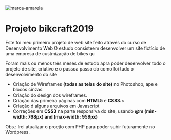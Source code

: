 ![marca-amarela](https://user-images.githubusercontent.com/67723152/102040214-e0316400-3daa-11eb-9fbe-1c64fc629416.png)


<h1>Projeto bikcraft2019</h1>

<p>Este foi meu primeiro projeto de web site feito através do curso de Desenvolvimento Web
O estudo consisteem desenvolver um site fictício de uma empresa de custmização de bikes qu
</strong></p>
<p>Foram mais ou menos três meses de estudo apra poder desenvolver todo o projeto de site,
criativo e o passoa passo  do como foi tudo o desenvolvimento do site</P>





<ul>
	<li>Criação de Wireframes <strong>(todas as telas do site)</strong> no Photoshop, ape
e blocos cinzas.</li>
	<li>Criação do design dos wireframes.</li>
	<li>Criação das primeira páginas com <strong>HTML5</strong> e <strong>CSS3.</strong><
	<li>Criação d alguns arquivos em Javascript</li>
	<li>Correções em <strong>CSS3</strong> na parte responsiva do site, usando <strong>@m
(min-width: 768px) and (max-width: 959px)</strong></li>
</ul>


<p>Obs.: Irei atualizar  o proejto com PHP para poder subir futuramente no Wordpress.</p>
 


